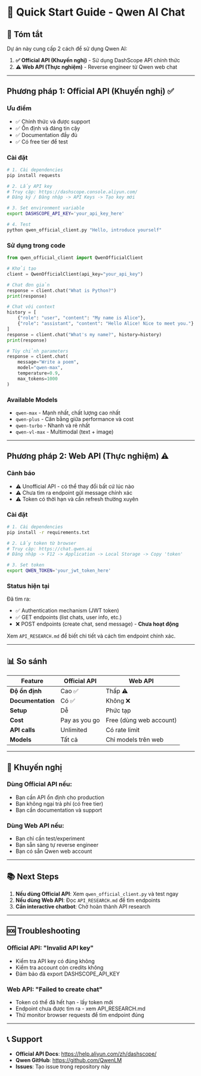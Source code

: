 # 🚀 Quick Start Guide - Qwen AI Chat

## 📌 Tóm tắt

Dự án này cung cấp 2 cách để sử dụng Qwen AI:

1. **✅ Official API (Khuyến nghị)** - Sử dụng DashScope API chính thức
2. **⚠️ Web API (Thực nghiệm)** - Reverse engineer từ Qwen web chat

---

## Phương pháp 1: Official API (Khuyến nghị) ✅

### Ưu điểm
- ✅ Chính thức và được support
- ✅ Ổn định và đáng tin cậy  
- ✅ Documentation đầy đủ
- ✅ Có free tier để test

### Cài đặt

```bash
# 1. Cài dependencies
pip install requests

# 2. Lấy API key
# Truy cập: https://dashscope.console.aliyun.com/
# Đăng ký / Đăng nhập -> API Keys -> Tạo key mới

# 3. Set environment variable
export DASHSCOPE_API_KEY='your_api_key_here'

# 4. Test
python qwen_official_client.py "Hello, introduce yourself"
```

### Sử dụng trong code

```python
from qwen_official_client import QwenOfficialClient

# Khởi tạo
client = QwenOfficialClient(api_key="your_api_key")

# Chat đơn giản
response = client.chat("What is Python?")
print(response)

# Chat với context
history = [
    {"role": "user", "content": "My name is Alice"},
    {"role": "assistant", "content": "Hello Alice! Nice to meet you."}
]
response = client.chat("What's my name?", history=history)
print(response)

# Tùy chỉnh parameters
response = client.chat(
    message="Write a poem",
    model="qwen-max",
    temperature=0.9,
    max_tokens=1000
)
```

### Available Models

- `qwen-max` - Mạnh nhất, chất lượng cao nhất
- `qwen-plus` - Cân bằng giữa performance và cost
- `qwen-turbo` - Nhanh và rẻ nhất
- `qwen-vl-max` - Multimodal (text + image)

---

## Phương pháp 2: Web API (Thực nghiệm) ⚠️

### Cảnh báo
- ⚠️ Unofficial API - có thể thay đổi bất cứ lúc nào
- ⚠️ Chưa tìm ra endpoint gửi message chính xác
- ⚠️ Token có thời hạn và cần refresh thường xuyên

### Cài đặt

```bash
# 1. Cài dependencies
pip install -r requirements.txt

# 2. Lấy token từ browser
# Truy cập: https://chat.qwen.ai
# Đăng nhập -> F12 -> Application -> Local Storage -> Copy 'token'

# 3. Set token
export QWEN_TOKEN='your_jwt_token_here'
```

### Status hiện tại

Đã tìm ra:
- ✅ Authentication mechanism (JWT token)
- ✅ GET endpoints (list chats, user info, etc.)
- ❌ POST endpoints (create chat, send message) - **Chưa hoạt động**

Xem `API_RESEARCH.md` để biết chi tiết và cách tìm endpoint chính xác.

---

## 📊 So sánh

| Feature | Official API | Web API |
|---------|-------------|---------|
| **Độ ổn định** | Cao ✅ | Thấp ⚠️ |
| **Documentation** | Có ✅ | Không ❌ |
| **Setup** | Dễ | Phức tạp |
| **Cost** | Pay as you go | Free (dùng web account) |
| **API calls** | Unlimited | Có rate limit |
| **Models** | Tất cả | Chỉ models trên web |

---

## 🎯 Khuyến nghị

### Dùng Official API nếu:
- Bạn cần API ổn định cho production
- Bạn không ngại trả phí (có free tier)
- Bạn cần documentation và support

### Dùng Web API nếu:
- Bạn chỉ cần test/experiment
- Bạn sẵn sàng tự reverse engineer
- Bạn có sẵn Qwen web account

---

## 📚 Next Steps

1. **Nếu dùng Official API**: Xem `qwen_official_client.py` và test ngay
2. **Nếu dùng Web API**: Đọc `API_RESEARCH.md` để tìm endpoints
3. **Cần interactive chatbot**: Chờ hoàn thành API research

---

## 🆘 Troubleshooting

### Official API: "Invalid API key"
- Kiểm tra API key có đúng không
- Kiểm tra account còn credits không
- Đảm bảo đã export DASHSCOPE_API_KEY

### Web API: "Failed to create chat"
- Token có thể đã hết hạn - lấy token mới
- Endpoint chưa được tìm ra - xem API_RESEARCH.md
- Thử monitor browser requests để tìm endpoint đúng

---

## 📞 Support

- **Official API Docs**: https://help.aliyun.com/zh/dashscope/
- **Qwen GitHub**: https://github.com/QwenLM
- **Issues**: Tạo issue trong repository này
